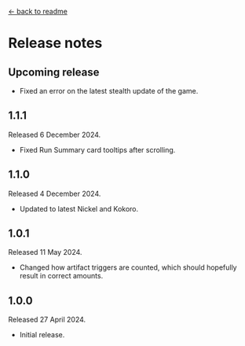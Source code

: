 [← back to readme](README.md)

# Release notes

## Upcoming release

* Fixed an error on the latest stealth update of the game.

## 1.1.1
Released 6 December 2024.

* Fixed Run Summary card tooltips after scrolling.

## 1.1.0
Released 4 December 2024.

* Updated to latest Nickel and Kokoro.

## 1.0.1
Released 11 May 2024.

* Changed how artifact triggers are counted, which should hopefully result in correct amounts.

## 1.0.0
Released 27 April 2024.

* Initial release.